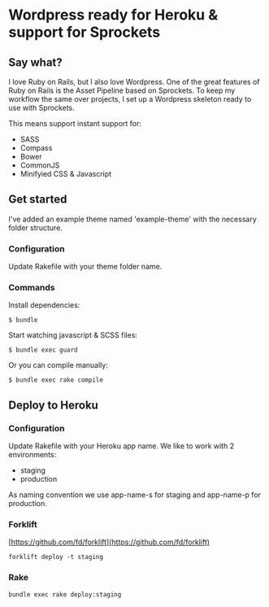 # Wordpress ready for Heroku & support for Sprockets

## Say what?

I love Ruby on Rails, but I also love Wordpress. One of the great features of
Ruby on Rails is the Asset Pipeline based on Sprockets. To keep my workflow
the same over projects, I set up a Wordpress skeleton ready to use with Sprockets.

This means support instant support for:

* SASS
* Compass
* Bower
* CommonJS
* Minifyied CSS & Javascript


## Get started

I've added an example theme named 'example-theme' with the necessary folder
structure.

### Configuration

Update Rakefile with your theme folder name.


### Commands

Install dependencies:

```
$ bundle
```

Start watching javascript & SCSS files:

```
$ bundle exec guard
```

Or you can compile manually:

```
$ bundle exec rake compile
```


## Deploy to Heroku

### Configuration

Update Rakefile with your Heroku app name. We like to work with 2 environments:

* staging
* production

As naming convention we use app-name-s for staging and app-name-p for production.

### Forklift

[https://github.com/fd/forklift](https://github.com/fd/forklift)

```
forklift deploy -t staging
```

### Rake

```
bundle exec rake deploy:staging
```
